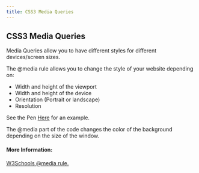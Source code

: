 ```yaml
---
title: CSS3 Media Queries
---
```

## CSS3 Media Queries

Media Queries allow you to have different styles for different devices/screen sizes.

The @media rule allows you to change the style of your website depending on:

* Width and height of the viewport
* Width and height of the device
* Orientation (Portrait or landscape)
* Resolution

<p data-height="265" data-theme-id="light" data-slug-hash="mBYqwP" data-default-tab="html,result" data-user="elijahcruz" data-embed-version="2" data-pen-title="Media Queries Resizing Example." data-preview="true" class="codepen">See the Pen <a href="https://codepen.io/elijahcruz/pen/mBYqwP/">Here</a> for an example.

The @media part of the code changes the color of the background depending on the size of the window.

#### More Information:
<!-- Please add any articles you think might be helpful to read before writing the article -->

<a href="https://www.w3schools.com/cssref/css3_pr_mediaquery.asp"> W3Schools @media rule. <a>
